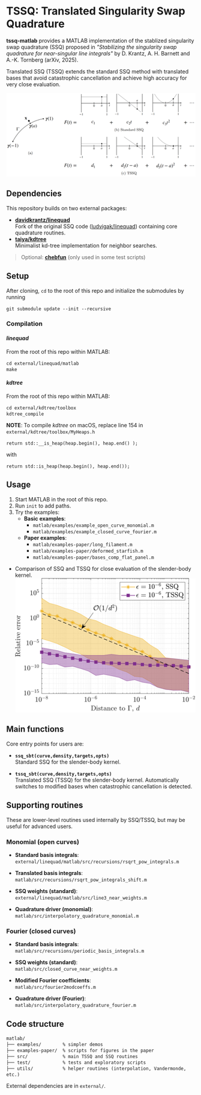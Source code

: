 # TSSQ: Translated Singularity Swap Quadrature
 **tssq-matlab** provides a MATLAB implementation of the stablized singularity swap quadrature (SSQ) proposed in *"Stabilizing the singularity swap quadrature for near-singular line integrals"* by D. Krantz, A. H. Barnett and A.-K. Tornberg (arXiv, 2025).

 Translated SSQ (TSSQ) extends the standard SSQ method with translated bases that avoid catastrophic cancellation and achieve high accuracy for very close evaluation.

![TSSQ idea sketch](images/tssq_idea_sketch.png)

 ## Dependencies

 This repository builds on two external packages:

 - **[davidkrantz/linequad](https://github.com/davidkrantz/linequad)**  
  Fork of the original SSQ code ([ludvigak/linequad](https://github.com/ludvigak/linequad)) containing core quadrature routines.
 - **[taiya/kdtree](https://github.com/taiya/kdtree)**  
  Minimalist kd-tree implementation for neighbor searches.

> Optional: **[chebfun](https://github.com/chebfun/chebfun)** (only used in some test scripts)

## Setup

After cloning, `cd` to the root of this repo and initialize the submodules by running
```
git submodule update --init --recursive
```

### Compilation

#### *linequad*
From the root of this repo within MATLAB:
```
cd external/linequad/matlab
make
```

#### *kdtree*
From the root of this repo within MATLAB:
```
cd external/kdtree/toolbox
kdtree_compile
```
**NOTE**: To compile *kdtree* on macOS, replace line 154 in `external/kdtree/toolbox/MyHeaps.h`
```
return std::__is_heap(heap.begin(), heap.end() );
```
with
```
return std::is_heap(heap.begin(), heap.end());
```

## Usage

1. Start MATLAB in the root of this repo.
2. Run `init` to add paths.
3. Try the examples:
    - **Basic examples**:
        - `matlab/examples/example_open_curve_monomial.m`
        - `matlab/examples/example_closed_curve_fourier.m`
    - **Paper examples**:
        - `matlab/examples-paper/long_filament.m`
        - `matlab/examples-paper/deformed_starfish.m`
        - `matlab/examples-paper/bases_comp_flat_panel.m`

- Comparison of SSQ and TSSQ for close evaluation of the slender-body kernel.
![SSQ and TSSQ comparison](images/long_filament_err_vs_dist_tol6.png)

## Main functions

Core entry points for users are:

- **`ssq_sbt(curve,density,targets,opts)`**  
  Standard SSQ for the slender-body kernel.

- **`tssq_sbt(curve,density,targets,opts)`**  
  Translated SSQ (TSSQ) for the slender-body kernel. Automatically switches to modified bases when catastrophic cancellation is detected.


## Supporting routines

These are lower-level routines used internally by SSQ/TSSQ, but may be useful for advanced users.

### Monomial (open curves)

- **Standard basis integrals**:  
  `external/linequad/matlab/src/recursions/rsqrt_pow_integrals.m`

- **Translated basis integrals**:  
  `matlab/src/recursions/rsqrt_pow_integrals_shift.m`

- **SSQ weights (standard)**:  
  `external/linequad/matlab/src/line3_near_weights.m`

- **Quadrature driver (monomial)**:  
  `matlab/src/interpolatory_quadrature_monomial.m`

### Fourier (closed curves)

- **Standard basis integrals**:  
  `matlab/src/recursions/periodic_basis_integrals.m`

- **SSQ weights (standard)**:  
  `matlab/src/closed_curve_near_weights.m`

- **Modified Fourier coefficients**:  
  `matlab/src/fourier2modcoeffs.m`

- **Quadrature driver (Fourier)**:  
  `matlab/src/interpolatory_quadrature_fourier.m`

## Code structure

```
matlab/
├── examples/        % simpler demos
├── examples-paper/  % scripts for figures in the paper
├── src/             % main TSSQ and SSQ routines
├── test/            % tests and exploratory scripts
├── utils/           % helper routines (interpolation, Vandermonde, etc.)
```
External dependencies are in `external/`.
